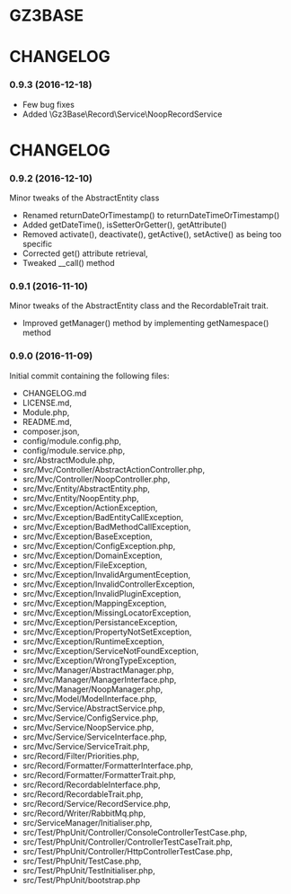GZ3BASE
=======

# CHANGELOG

### 0.9.3 (2016-12-18)
* Few bug fixes
* Added \Gz3Base\Record\Service\NoopRecordService

# CHANGELOG

### 0.9.2 (2016-12-10)

Minor tweaks of the AbstractEntity class

* Renamed returnDateOrTimestamp() to returnDateTimeOrTimestamp()
* Added getDateTime(), isSetterOrGetter(), getAttribute()
* Removed activate(), deactivate(), getActive(), setActive() as being too specific
* Corrected get() attribute retrieval,
* Tweaked __call() method 

### 0.9.1 (2016-11-10)

Minor tweaks of the AbstractEntity class and the RecordableTrait trait.

* Improved getManager() method by implementing getNamespace() method

### 0.9.0 (2016-11-09)

Initial commit containing the following files:

* CHANGELOG.md
* LICENSE.md,
* Module.php,
* README.md,
* composer.json,
* config/module.config.php,
* config/module.service.php,
* src/AbstractModule.php,
* src/Mvc/Controller/AbstractActionController.php,
* src/Mvc/Controller/NoopController.php,
* src/Mvc/Entity/AbstractEntity.php,
* src/Mvc/Entity/NoopEntity.php,
* src/Mvc/Exception/ActionException,
* src/Mvc/Exception/BadEntityCallException,
* src/Mvc/Exception/BadMethodCallException,
* src/Mvc/Exception/BaseException,
* src/Mvc/Exception/ConfigException.php,
* src/Mvc/Exception/DomainException,
* src/Mvc/Exception/FileException,
* src/Mvc/Exception/InvalidArgumentEception,
* src/Mvc/Exception/InvalidControllerException,
* src/Mvc/Exception/InvalidPluginException,
* src/Mvc/Exception/MappingException,
* src/Mvc/Exception/MissingLocatorException,
* src/Mvc/Exception/PersistanceException,
* src/Mvc/Exception/PropertyNotSetException,
* src/Mvc/Exception/RuntimeException,
* src/Mvc/Exception/ServiceNotFoundException,
* src/Mvc/Exception/WrongTypeException,
* src/Mvc/Manager/AbstractManager.php,
* src/Mvc/Manager/ManagerInterface.php,
* src/Mvc/Manager/NoopManager.php,
* src/Mvc/Model/ModelInterface.php,
* src/Mvc/Service/AbstractService.php,
* src/Mvc/Service/ConfigService.php,
* src/Mvc/Service/NoopService.php,
* src/Mvc/Service/ServiceInterface.php,
* src/Mvc/Service/ServiceTrait.php,
* src/Record/Filter/Priorities.php,
* src/Record/Formatter/FormatterInterface.php,
* src/Record/Formatter/FormatterTrait.php,
* src/Record/RecordableInterface.php,
* src/Record/RecordableTrait.php,
* src/Record/Service/RecordService.php,
* src/Record/Writer/RabbitMq.php,
* src/ServiceManager/Initialiser.php,
* src/Test/PhpUnit/Controller/ConsoleControllerTestCase.php,
* src/Test/PhpUnit/Controller/ControllerTestCaseTrait.php,
* src/Test/PhpUnit/Controller/HttpControllerTestCase.php,
* src/Test/PhpUnit/TestCase.php,
* src/Test/PhpUnit/TestInitialiser.php,
* src/Test/PhpUnit/bootstrap.php

